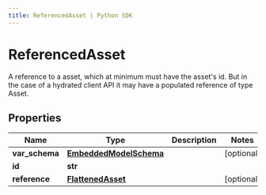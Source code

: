 ```yaml
---
title: ReferencedAsset | Python SDK
---
```


# ReferencedAsset

A reference to a asset, which at minimum must have the asset's id. But in the case of a hydrated client API it may have a populated reference of type Asset.

## Properties

Name | Type | Description | Notes
------------ | ------------- | ------------- | -------------
**var_schema** | [**EmbeddedModelSchema**](EmbeddedModelSchema) |  | [optional] 
**id** | **str** |  | 
**reference** | [**FlattenedAsset**](FlattenedAsset) |  | [optional] 


